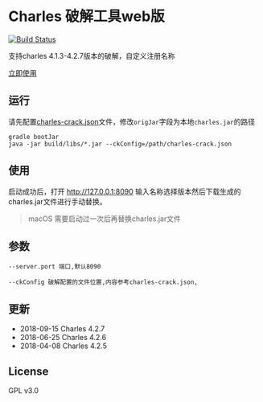 # Charles 破解工具web版



[![Build Status](https://travis-ci.org/8enet/Charles-Crack.svg?branch=master)](https://travis-ci.org/8enet/Charles-Crack)

支持charles 4.1.3-4.2.7版本的破解，自定义注册名称

[立即使用](https://www.zzzmode.com/mytools/charles/)


## 运行
请先配置[charles-crack.json](src/main/resources/charles-crack.json)文件，修改`origJar`字段为本地`charles.jar`的路径

```
gradle bootJar
java -jar build/libs/*.jar --ckConfig=/path/charles-crack.json

```

## 使用
启动成功后，打开 http://127.0.0.1:8090 输入名称选择版本然后下载生成的charles.jar文件进行手动替换。
> macOS 需要启动过一次后再替换charles.jar文件

## 参数

```
--server.port 端口,默认8090

--ckConfig 破解配置的文件位置,内容参考charles-crack.json,
``` 

## 更新
* 2018-09-15 Charles 4.2.7
* 2018-06-25 Charles 4.2.6
* 2018-04-08 Charles 4.2.5

## License
GPL v3.0
